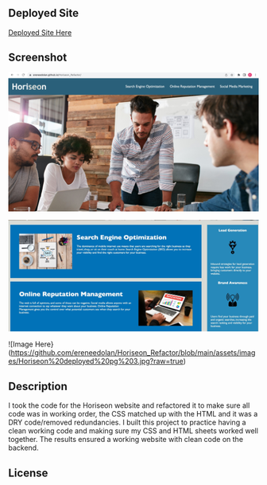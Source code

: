 # <Horiseon-Code-Refactor>

## Deployed Site 

[Deployed Site Here](https://ereneedolan.github.io/Horiseon_Refactor/)

## Screenshot

![Image Here](https://github.com/ereneedolan/Horiseon_Refactor/blob/main/assets/images/Horiseon.jpeg?raw=true)

![Image Here](https://github.com/ereneedolan/Horiseon_Refactor/blob/main/assets/images/Horiseon%20Deployed%20pg%202.jpg?raw=true)

![Image Here}(https://github.com/ereneedolan/Horiseon_Refactor/blob/main/assets/images/Horiseon%20deployed%20pg%203.jpg?raw=true)

## Description

I took the code for the Horiseon website and refactored it to make sure all code was in working order, the CSS matched up with the HTML and it was a DRY code/removed redundancies.
I built this project to practice having a clean working code and making sure my CSS and HTML sheets worked well together. The results ensured a working website with clean code on the backend.

## License

